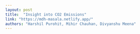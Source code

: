 ```yaml
---
layout: post
title:  "Insight into CO2 Emissions"
link: "https://mdh-masala.netlify.app/"
authors: "Harshil Purohit, Mihir Chauhan, Divyanshu Meena"
---
```


